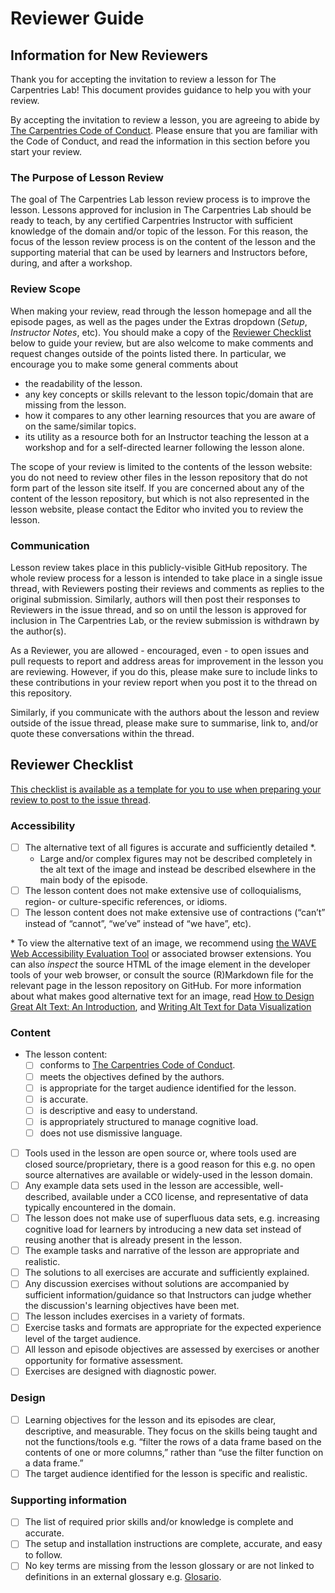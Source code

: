 # Reviewer Guide

## Information for New Reviewers

Thank you for accepting the invitation to review a lesson for The Carpentries Lab!
This document provides guidance to help you with your review.

By accepting the invitation to review a lesson,
you are agreeing to abide by [The Carpentries Code of Conduct][code-of-conduct].
Please ensure that you are familiar with the Code of Conduct,
and read the information in this section before you start your review.

### The Purpose of Lesson Review

The goal of The Carpentries Lab lesson review process is to improve the lesson.
Lessons approved for inclusion in The Carpentries Lab should be ready to teach,
by any certified Carpentries Instructor with sufficient knowledge of
the domain and/or topic of the lesson.
For this reason, the focus of the lesson review process is on
the content of the lesson and the supporting material that can be used by
learners and Instructors before, during, and after a workshop.

### Review Scope

When making your review,
read through the lesson homepage and all the episode pages,
as well as the pages under the Extras dropdown (_Setup_, _Instructor Notes_, etc).
You should make a copy of the [Reviewer Checklist](#reviewer-checklist) below to guide your review,
but are also welcome to make comments and request changes outside of the points listed there.
In particular, we encourage you to make some general comments about

- the readability of the lesson.
- any key concepts or skills relevant to the lesson topic/domain that are missing from the lesson.
- how it compares to any other learning resources that you are aware of on the same/similar topics.
- its utility as a resource both for an Instructor teaching the lesson at a workshop
  and for a self-directed learner following the lesson alone.

The scope of your review is limited to the contents of the lesson website:
you do not need to review other files in the lesson repository that do not
form part of the lesson site itself.
If you are concerned about any of the content of the lesson repository,
but which is not also represented in the lesson website,
please contact the Editor who invited you to review the lesson.

### Communication

Lesson review takes place in this publicly-visible GitHub repository.
The whole review process for a lesson is intended to take place in a single issue thread,
with Reviewers posting their reviews and comments as replies to the original submission.
Similarly, authors will then post their responses to Reviewers in the issue thread,
and so on until the lesson is approved for inclusion in The Carpentries Lab,
or the review submission is withdrawn by the author(s).

As a Reviewer, you are allowed - encouraged, even - to open issues and pull requests
to report and address areas for improvement in the lesson you are reviewing.
However, if you do this, please make sure to include links to these contributions
in your review report when you post it to the thread on this repository.

Similarly, if you communicate with the authors about the lesson and review
outside of the issue thread, please make sure to summarise, link to, and/or quote
these conversations within the thread.

## Reviewer Checklist

[This checklist is available as a template for you to use when preparing your review to post to the issue thread](./templates/review_template.md).

### Accessibility
- [ ] The alternative text of all figures is accurate and sufficiently detailed *.
  - Large and/or complex figures may not be described completely in the alt text of the image and instead be described elsewhere in the main body of the episode.
- [ ] The lesson content does not make extensive use of colloquialisms, region- or culture-specific references, or idioms.
- [ ] The lesson content does not make extensive use of contractions (“can’t” instead of “cannot”, “we’ve” instead of “we have”, etc).

\* To view the alternative text of an image, we recommend using
[the WAVE Web Accessibility Evaluation Tool][wave] or associated browser extensions.
You can also _inspect_ the source HTML of the image element in the developer tools of your web browser,
or consult the source (R)Markdown file for the relevant page in the lesson repository on GitHub.
For more information about what makes good alternative text for an image,
read [How to Design Great Alt Text: An Introduction][deque-alt-text],
and [Writing Alt Text for Data Visualization][alt-text-data]


### Content

- The lesson content:
    - [ ] conforms to [The Carpentries Code of Conduct][code-of-conduct].
    - [ ] meets the objectives defined by the authors.
    - [ ] is appropriate for the target audience identified for the lesson.
    - [ ] is accurate.
    - [ ] is descriptive and easy to understand.
    - [ ] is appropriately structured to manage cognitive load.
    - [ ] does not use dismissive language.
- [ ] Tools used in the lesson are open source or, where tools used are closed source/proprietary, there is a good reason for this e.g. no open source alternatives are available or widely-used in the lesson domain.
- [ ] Any example data sets used in the lesson are accessible, well-described, available under a CC0 license, and representative of data typically encountered in the domain.
- [ ] The lesson does not make use of superfluous data sets, e.g. increasing cognitive load for learners by introducing a new data set instead of reusing another that is already present in the lesson.
- [ ] The example tasks and narrative of the lesson are appropriate and realistic.
- [ ] The solutions to all exercises are accurate and sufficiently explained.
- [ ] Any discussion exercises without solutions are accompanied by sufficient information/guidance so that Instructors can judge whether the discussion's learning objectives have been met.
- [ ] The lesson includes exercises in a variety of formats.
- [ ] Exercise tasks and formats are appropriate for the expected experience level of the target audience.
- [ ] All lesson and episode objectives are assessed by exercises or another opportunity for formative assessment.
- [ ] Exercises are designed with diagnostic power.

### Design

- [ ] Learning objectives for the lesson and its episodes are clear, descriptive, and measurable. They focus on the skills being taught and not the functions/tools e.g. “filter the rows of a data frame based on the contents of one or more columns,” rather than “use the filter function on a data frame.”
- [ ] The target audience identified for the lesson is specific and realistic.

### Supporting information

- [ ] The list of required prior skills and/or knowledge is complete and accurate.
- [ ] The setup and installation instructions are complete, accurate, and easy to follow.
- [ ] No key terms are missing from the lesson glossary or are not linked to definitions in an external glossary e.g. [Glosario][glosario].

[alt-text-data]: https://medium.com/nightingale/writing-alt-text-for-data-visualization-2a218ef43f81
[code-of-conduct]: https://docs.carpentries.org/policies/coc/
[deque-alt-text]: https://www.deque.com/blog/great-alt-text-introduction/
[glosario]: https://carpentries.github.io/glosario/
[wave]: https://wave.webaim.org/
